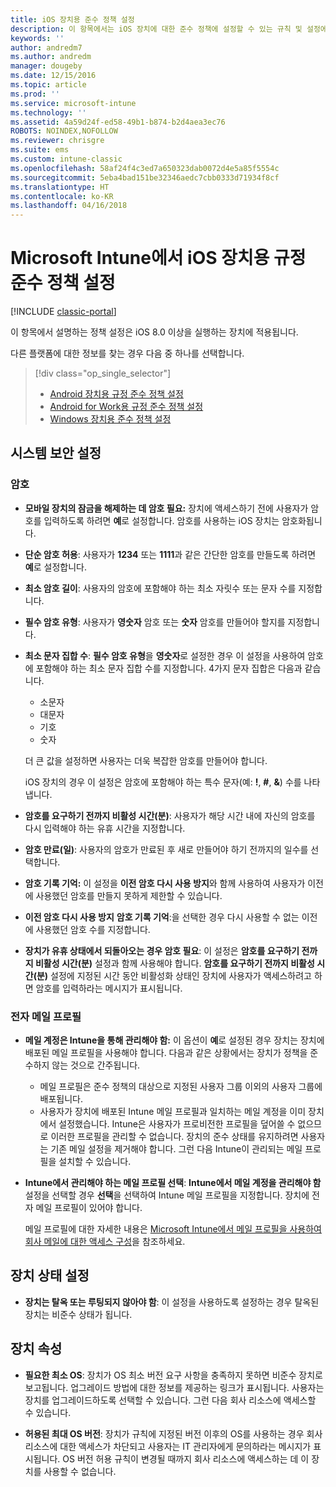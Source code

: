 ```yaml
---
title: iOS 장치용 준수 정책 설정
description: 이 항목에서는 iOS 장치에 대한 준수 정책에 설정할 수 있는 규칙 및 설정에 대해 설명합니다.
keywords: ''
author: andredm7
ms.author: andredm
manager: dougeby
ms.date: 12/15/2016
ms.topic: article
ms.prod: ''
ms.service: microsoft-intune
ms.technology: ''
ms.assetid: 4a59d24f-ed58-49b1-b874-b2d4aea3ec76
ROBOTS: NOINDEX,NOFOLLOW
ms.reviewer: chrisgre
ms.suite: ems
ms.custom: intune-classic
ms.openlocfilehash: 58af24f4c3ed7a650323dab0072d4e5a85f5554c
ms.sourcegitcommit: 5eba4bad151be32346aedc7cbb0333d71934f8cf
ms.translationtype: HT
ms.contentlocale: ko-KR
ms.lasthandoff: 04/16/2018
---
```

# <a name="compliance-policy-settings-for-ios-devices-in-microsoft-intune"></a>Microsoft Intune에서 iOS 장치용 규정 준수 정책 설정

[!INCLUDE [classic-portal](../includes/classic-portal.md)]

이 항목에서 설명하는 정책 설정은 iOS 8.0 이상을 실행하는 장치에 적용됩니다.

다른 플랫폼에 대한 정보를 찾는 경우 다음 중 하나를 선택합니다.
> [!div class="op_single_selector"]
> - [Android 장치용 규정 준수 정책 설정](android-compliance-policy-settings-in-microsoft-intune.md)
> - [Android for Work용 규정 준수 정책 설정](afw-compliance-policy-settings-in-microsoft-intune.md)
> - [Windows 장치용 준수 정책 설정](windows-compliance-policy-settings-in-microsoft-intune.md)

## <a name="system-security-settings"></a>시스템 보안 설정
### <a name="password"></a>암호
- **모바일 장치의 잠금을 해제하는 데 암호 필요:** 장치에 액세스하기 전에 사용자가 암호를 입력하도록 하려면 **예**로 설정합니다. 암호를 사용하는 iOS 장치는 암호화됩니다.

- **단순 암호 허용**: 사용자가 **1234** 또는 **1111**과 같은 간단한 암호를 만들도록 하려면 **예**로 설정합니다.

-  **최소 암호 길이**: 사용자의 암호에 포함해야 하는 최소 자릿수 또는 문자 수를 지정합니다.

- **필수 암호 유형**: 사용자가 **영숫자** 암호 또는 **숫자** 암호를 만들어야 할지를 지정합니다.

- **최소 문자 집합 수**: **필수 암호 유형**을 **영숫자**로 설정한 경우 이 설정을 사용하여 암호에 포함해야 하는 최소 문자 집합 수를 지정합니다. 4가지 문자 집합은 다음과 같습니다.
  -   소문자
  -   대문자
  -   기호
  -   숫자

  더 큰 값을 설정하면 사용자는 더욱 복잡한 암호를 만들어야 합니다.

  iOS 장치의 경우 이 설정은 암호에 포함해야 하는 특수 문자(예: **!**, **#**, **&amp;**) 수를 나타냅니다.

- **암호를 요구하기 전까지 비활성 시간(분)**: 사용자가 해당 시간 내에 자신의 암호를 다시 입력해야 하는 유휴 시간을 지정합니다.

- **암호 만료(일)**: 사용자의 암호가 만료된 후 새로 만들어야 하기 전까지의 일수를 선택합니다.

- **암호 기록 기억:** 이 설정을 **이전 암호 다시 사용 방지**와 함께 사용하여 사용자가 이전에 사용했던 암호를 만들지 못하게 제한할 수 있습니다.

- **이전 암호 다시 사용 방지** **암호 기록 기억**:을 선택한 경우 다시 사용할 수 없는 이전에 사용했던 암호 수를 지정합니다.

- **장치가 유휴 상태에서 되돌아오는 경우 암호 필요**: 이 설정은 **암호를 요구하기 전까지 비활성 시간(분)** 설정과 함께 사용해야 합니다. **암호를 요구하기 전까지 비활성 시간(분)** 설정에 지정된 시간 동안 비활성화 상태인 장치에 사용자가 액세스하려고 하면 암호를 입력하라는 메시지가 표시됩니다.

### <a name="email-profile"></a>전자 메일 프로필
- **메일 계정은 Intune을 통해 관리해야 함:** 이 옵션이 **예**로 설정된 경우 장치는 장치에 배포된 메일 프로필을 사용해야 합니다. 다음과 같은 상황에서는 장치가 정책을 준수하지 않는 것으로 간주됩니다.
  - 메일 프로필은 준수 정책의 대상으로 지정된 사용자 그룹 이외의 사용자 그룹에 배포됩니다.
  - 사용자가 장치에 배포된 Intune 메일 프로필과 일치하는 메일 계정을 이미 장치에서 설정했습니다. Intune은 사용자가 프로비전한 프로필을 덮어쓸 수 없으므로 이러한 프로필을 관리할 수 없습니다. 장치의 준수 상태를 유지하려면 사용자는 기존 메일 설정을 제거해야 합니다. 그런 다음 Intune이 관리되는 메일 프로필을 설치할 수 있습니다.

- **Intune에서 관리해야 하는 메일 프로필 선택**: **Intune에서 메일 계정을 관리해야 함** 설정을 선택할 경우 **선택**을 선택하여 Intune 메일 프로필을 지정합니다. 장치에 전자 메일 프로필이 있어야 합니다.

     메일 프로필에 대한 자세한 내용은 [Microsoft Intune에서 메일 프로필을 사용하여 회사 메일에 대한 액세스 구성](configure-access-to-corporate-email-using-email-profiles-with-microsoft-intune.md)을 참조하세요.

## <a name="device-health-settings"></a>장치 상태 설정

- **장치는 탈옥 또는 루팅되지 않아야 함**: 이 설정을 사용하도록 설정하는 경우 탈옥된 장치는 비준수 상태가 됩니다.

##  <a name="device-properties"></a>장치 속성
- **필요한 최소 OS**: 장치가 OS 최소 버전 요구 사항을 충족하지 못하면 비준수 장치로 보고됩니다.
업그레이드 방법에 대한 정보를 제공하는 링크가 표시됩니다. 사용자는 장치를 업그레이드하도록 선택할 수 있습니다. 그런 다음 회사 리소스에 액세스할 수 있습니다.

- **허용된 최대 OS 버전**: 장치가 규칙에 지정된 버전 이후의 OS를 사용하는 경우 회사 리소스에 대한 액세스가 차단되고 사용자는 IT 관리자에게 문의하라는 메시지가 표시됩니다. OS 버전 허용 규칙이 변경될 때까지 회사 리소스에 액세스하는 데 이 장치를 사용할 수 없습니다.
